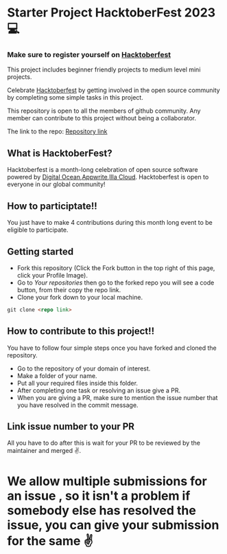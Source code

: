 # Starter Project HacktoberFest 2023 :computer:

### Make sure to register yourself on  [Hacktoberfest](https://hacktoberfest.com/auth/)
This project includes beginner friendly projects to medium level mini projects.

Celebrate [Hacktoberfest](https://hacktoberfest.com/) by getting involved in the open source community by completing some simple tasks in this project.

This repository is open to all the members of github community. Any member can contribute to this project without being a collaborator.

The link to the repo: [Repository link](https://github.com/EnigmaVSSUT/Hacktober2k23_Tech)

## What is HacktoberFest?

Hacktoberfest is a month-long celebration of open source software powered by [Digital Ocean](https://www.digitalocean.com/go/developer-brand?utm_campaign=apac_brand_kw_en_cpc&utm_adgroup=digitalocean_exact_exact&_keyword=digital%20ocean&_device=c&_adposition=&utm_content=conversion&utm_medium=cpc&utm_source=google&gclid=Cj0KCQjw1vSZBhDuARIsAKZlijQZkO8VvVcwSI8C06zAYsg-Y8uAaV_PCFPWGVUB58m-gqwy1Q5Q8rwaAjF4EALw_wcB),[Appwrite](https://appwrite.io/),[Illa Cloud](https://www.illacloud.com/). Hacktoberfest is open to everyone in our global community!

## How to participtate!!

You just have to make 4 contributions during this month long event to be eligible to participate.

## Getting started

* Fork this repository (Click the Fork button in the top right of this page, click your Profile Image).
* Go to *Your repositories* then go to the forked repo you will see a code button, from their copy the repo link.
* Clone your fork down to your local machine.

```markdown
git clone <repo link>
```

## How to contribute to this project!!

You have to follow four simple steps once you have forked and cloned the repository.
* Go to the repository of your domain of interest. 
* Make a folder of your name.
* Put all your required files inside this folder.
* After completing one task or resolving an issue give a PR.
* When you are giving a PR, make sure to mention the issue number that you have resolved in the commit message. 

## Link issue number to your PR

All you have to do after this is wait for your PR to be reviewed by the maintainer and merged :v:. 


# We allow multiple submissions for an issue , so it isn't a problem if somebody else has resolved the issue, you can give your submission for the same :v:
